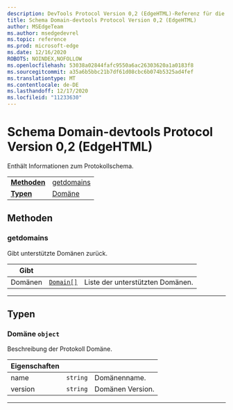 ```yaml
---
description: DevTools Protocol Version 0,2 (EdgeHTML)-Referenz für die Schema Domäne. Enthält Informationen zum Protokollschema.
title: Schema Domain-devtools Protocol Version 0,2 (EdgeHTML)
author: MSEdgeTeam
ms.author: msedgedevrel
ms.topic: reference
ms.prod: microsoft-edge
ms.date: 12/16/2020
ROBOTS: NOINDEX,NOFOLLOW
ms.openlocfilehash: 53038a02844fafc9550a6ac26303620a1a0183f8
ms.sourcegitcommit: a35a6b5bbc21b7df61d08cbc6b074b5325ad4fef
ms.translationtype: MT
ms.contentlocale: de-DE
ms.lasthandoff: 12/17/2020
ms.locfileid: "11233630"
---
```

# Schema Domain-devtools Protocol Version 0,2 (EdgeHTML)  

Enthält Informationen zum Protokollschema.

| | |
|-|-|
| [**Methoden**](#methods) | [getdomains](#getdomains) |
| [**Typen**](#types) | [Domäne](#domain) |
## Methoden

### getdomains
Gibt unterstützte Domänen zurück.

<table>
    <thead>
        <tr>
            <th>Gibt</th>
            <th></th>
            <th></th>
        </tr>
    </thead>
    <tbody>
        <tr>
            <td>Domänen</td>
            <td><a href="#domain"><code class="flyout">Domain[]</code></a></td>
            <td>Liste der unterstützten Domänen.</td>
        </tr>
    </tbody>
</table>
</p>

---

## Typen

### <a name="domain"></a> Domäne `object`

Beschreibung der Protokoll Domäne.

<table>
    <thead>
        <tr>
            <th>Eigenschaften</th>
            <th></th>
            <th></th>
        </tr>
    </thead>
    <tbody>
        <tr>
            <td>name</td>
            <td><code class="flyout">string</code></td>
            <td>Domänenname.</td>
        </tr>
        <tr>
            <td>version</td>
            <td><code class="flyout">string</code></td>
            <td>Domänen Version.</td>
        </tr>
    </tbody>
</table>
</p>

---
